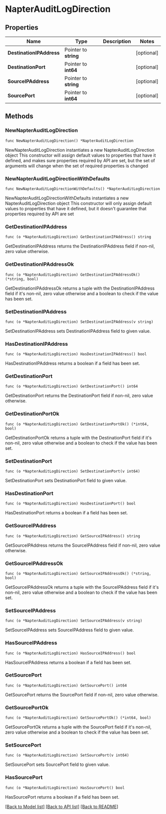 # NapterAuditLogDirection

## Properties

Name | Type | Description | Notes
------------ | ------------- | ------------- | -------------
**DestinationIPAddress** | Pointer to **string** |  | [optional] 
**DestinationPort** | Pointer to **int64** |  | [optional] 
**SourceIPAddress** | Pointer to **string** |  | [optional] 
**SourcePort** | Pointer to **int64** |  | [optional] 

## Methods

### NewNapterAuditLogDirection

`func NewNapterAuditLogDirection() *NapterAuditLogDirection`

NewNapterAuditLogDirection instantiates a new NapterAuditLogDirection object
This constructor will assign default values to properties that have it defined,
and makes sure properties required by API are set, but the set of arguments
will change when the set of required properties is changed

### NewNapterAuditLogDirectionWithDefaults

`func NewNapterAuditLogDirectionWithDefaults() *NapterAuditLogDirection`

NewNapterAuditLogDirectionWithDefaults instantiates a new NapterAuditLogDirection object
This constructor will only assign default values to properties that have it defined,
but it doesn't guarantee that properties required by API are set

### GetDestinationIPAddress

`func (o *NapterAuditLogDirection) GetDestinationIPAddress() string`

GetDestinationIPAddress returns the DestinationIPAddress field if non-nil, zero value otherwise.

### GetDestinationIPAddressOk

`func (o *NapterAuditLogDirection) GetDestinationIPAddressOk() (*string, bool)`

GetDestinationIPAddressOk returns a tuple with the DestinationIPAddress field if it's non-nil, zero value otherwise
and a boolean to check if the value has been set.

### SetDestinationIPAddress

`func (o *NapterAuditLogDirection) SetDestinationIPAddress(v string)`

SetDestinationIPAddress sets DestinationIPAddress field to given value.

### HasDestinationIPAddress

`func (o *NapterAuditLogDirection) HasDestinationIPAddress() bool`

HasDestinationIPAddress returns a boolean if a field has been set.

### GetDestinationPort

`func (o *NapterAuditLogDirection) GetDestinationPort() int64`

GetDestinationPort returns the DestinationPort field if non-nil, zero value otherwise.

### GetDestinationPortOk

`func (o *NapterAuditLogDirection) GetDestinationPortOk() (*int64, bool)`

GetDestinationPortOk returns a tuple with the DestinationPort field if it's non-nil, zero value otherwise
and a boolean to check if the value has been set.

### SetDestinationPort

`func (o *NapterAuditLogDirection) SetDestinationPort(v int64)`

SetDestinationPort sets DestinationPort field to given value.

### HasDestinationPort

`func (o *NapterAuditLogDirection) HasDestinationPort() bool`

HasDestinationPort returns a boolean if a field has been set.

### GetSourceIPAddress

`func (o *NapterAuditLogDirection) GetSourceIPAddress() string`

GetSourceIPAddress returns the SourceIPAddress field if non-nil, zero value otherwise.

### GetSourceIPAddressOk

`func (o *NapterAuditLogDirection) GetSourceIPAddressOk() (*string, bool)`

GetSourceIPAddressOk returns a tuple with the SourceIPAddress field if it's non-nil, zero value otherwise
and a boolean to check if the value has been set.

### SetSourceIPAddress

`func (o *NapterAuditLogDirection) SetSourceIPAddress(v string)`

SetSourceIPAddress sets SourceIPAddress field to given value.

### HasSourceIPAddress

`func (o *NapterAuditLogDirection) HasSourceIPAddress() bool`

HasSourceIPAddress returns a boolean if a field has been set.

### GetSourcePort

`func (o *NapterAuditLogDirection) GetSourcePort() int64`

GetSourcePort returns the SourcePort field if non-nil, zero value otherwise.

### GetSourcePortOk

`func (o *NapterAuditLogDirection) GetSourcePortOk() (*int64, bool)`

GetSourcePortOk returns a tuple with the SourcePort field if it's non-nil, zero value otherwise
and a boolean to check if the value has been set.

### SetSourcePort

`func (o *NapterAuditLogDirection) SetSourcePort(v int64)`

SetSourcePort sets SourcePort field to given value.

### HasSourcePort

`func (o *NapterAuditLogDirection) HasSourcePort() bool`

HasSourcePort returns a boolean if a field has been set.


[[Back to Model list]](../README.md#documentation-for-models) [[Back to API list]](../README.md#documentation-for-api-endpoints) [[Back to README]](../README.md)


